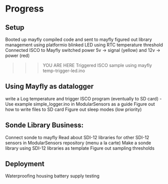 # Progress

## Setup
Booted up mayfly
compiled code and sent to mayfly
figured out library management using platformio
blinked LED using RTC temperature threshold
Connected ISCO to Mayfly switched power 5v -> signal (yellow) and 12v -> power (red)
>>> YOU ARE HERE Triggered ISCO sample using mayfly temp-trigger-led.ino

## Using Mayfly as datalogger
write a Log temperature and trigger ISCO program (eventually to SD card)
    - Use example simple_logger.ino in ModularSensors as a guide
Figure out how to write files to SD card
Figure out sleep modes (low priority)




## Sonde Library Business:
Connect sonde to mayfly
Read about SDI-12 libraries for other SDI-12 sensors in ModularSensors repository (menu a la carte)
Make a sonde library using SDI-12 libraries as template
Figure out sampling thresholds



## Deployment
Waterproofing housing
battery supply testing
